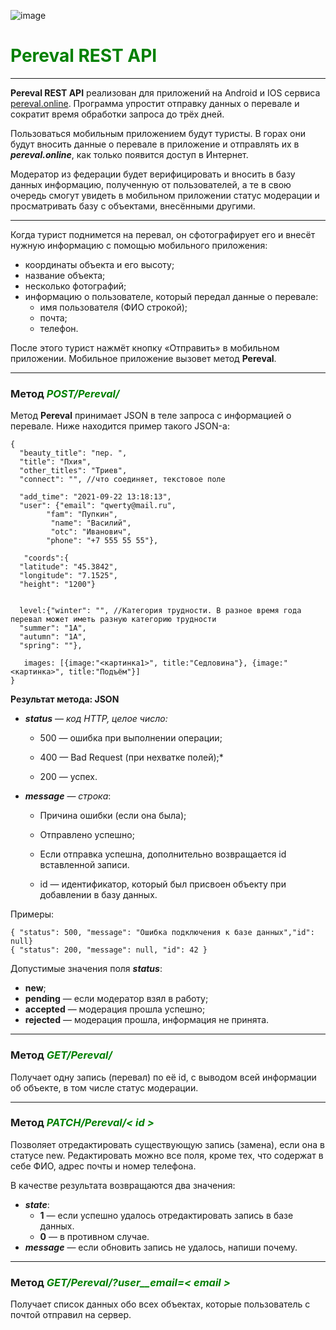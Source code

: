 ![image](https://lms-cdn.skillfactory.ru/assets/courseware/v1/6ce6d0d69d2954ea1ef1511b7c4c6fca/asset-v1:SkillFactory+PDEV+2021+type@asset+block/virt_intern_start_2.1.svg)

# <span style="color:green">Pereval REST API</span>

___
**Pereval REST API** реализован для приложений на Android и IOS сервиса [pereval.online](https://pereval.online/). 
Программа упростит отправку данных о перевале и сократит время обработки запроса до трёх дней.

Пользоваться мобильным приложением будут туристы. В горах они будут вносить данные о перевале в приложение и отправлять 
их в ***pereval.online***, как только появится доступ в Интернет.

Модератор из федерации будет верифицировать и вносить в базу данных информацию, полученную от пользователей, а те в 
свою очередь смогут увидеть в мобильном приложении статус модерации и просматривать базу с объектами, внесёнными 
другими.

---
Когда турист поднимется на перевал, он сфотографирует его и внесёт нужную информацию с помощью мобильного приложения:

+ координаты объекта и его высоту;
+ название объекта;
+ несколько фотографий;
+ информацию о пользователе, который передал данные о перевале:
  + имя пользователя (ФИО строкой);
  + почта;
  + телефон.

После этого турист нажмёт кнопку «Отправить» в мобильном приложении. Мобильное приложение вызовет метод **Pereval**.

---
### **Метод** ***<span style="color:green"> POST/Pereval/</span>***

Метод **Pereval** принимает JSON в теле запроса с информацией о перевале. Ниже находится пример такого JSON-а:

```
{
  "beauty_title": "пер. ",
  "title": "Пхия",
  "other_titles": "Триев",
  "connect": "", //что соединяет, текстовое поле
 
  "add_time": "2021-09-22 13:18:13",
  "user": {"email": "qwerty@mail.ru", 		
        "fam": "Пупкин",
		 "name": "Василий",
		 "otc": "Иванович",
        "phone": "+7 555 55 55"}, 
 
   "coords":{
  "latitude": "45.3842",
  "longitude": "7.1525",
  "height": "1200"}
 
 
  level:{"winter": "", //Категория трудности. В разное время года перевал может иметь разную категорию трудности
  "summer": "1А",
  "autumn": "1А",
  "spring": ""},
 
   images: [{image:"<картинка1>", title:"Седловина"}, {image:"<картинка>", title:"Подъём"}]
}
```

**Результат метода: JSON**

+ ***status*** — *код HTTP, целое число:*

   + 500 — ошибка при выполнении операции;

   + 400 — Bad Request (при нехватке полей);*

   + 200 — успех.

+ ***message*** — *строка*:

  + Причина ошибки (если она была);

  + Отправлено успешно;

  + Если отправка успешна, дополнительно возвращается id вставленной записи.

  + id — идентификатор, который был присвоен объекту при добавлении в базу данных.

Примеры:

```
{ "status": 500, "message": "Ошибка подключения к базе данных","id": null}
{ "status": 200, "message": null, "id": 42 }
```

Допустимые значения поля ***status***:

+ **new**;
+ **pending** — если модератор взял в работу;
+ **accepted** — модерация прошла успешно;
+ **rejected** — модерация прошла, информация не принята.

---
### **Метод** ***<span style="color:green">GET/Pereval/<id></span>***

Получает одну запись (перевал) по её id, с выводом всей информации об объекте, в том числе статус модерации.

---
### **Метод** ***<span style="color:green">PATCH/Pereval/< id ></span>***

Позволяет отредактировать существующую запись (замена), если она в статусе new.
Редактировать можно все поля, кроме тех, что содержат в себе ФИО, адрес почты и номер телефона.

В качестве результата возвращаются два значения:
+ ***state***:
  + **1** — если успешно удалось отредактировать запись в базе данных.
  + **0** — в противном случае.
+ ***message*** — если обновить запись не удалось, напиши почему.

---
### **Метод** ***<span style="color:green">GET/Pereval/?user__email=< email ></span>***

Получает список данных обо всех объектах, которые пользователь с почтой <email> отправил на сервер.


